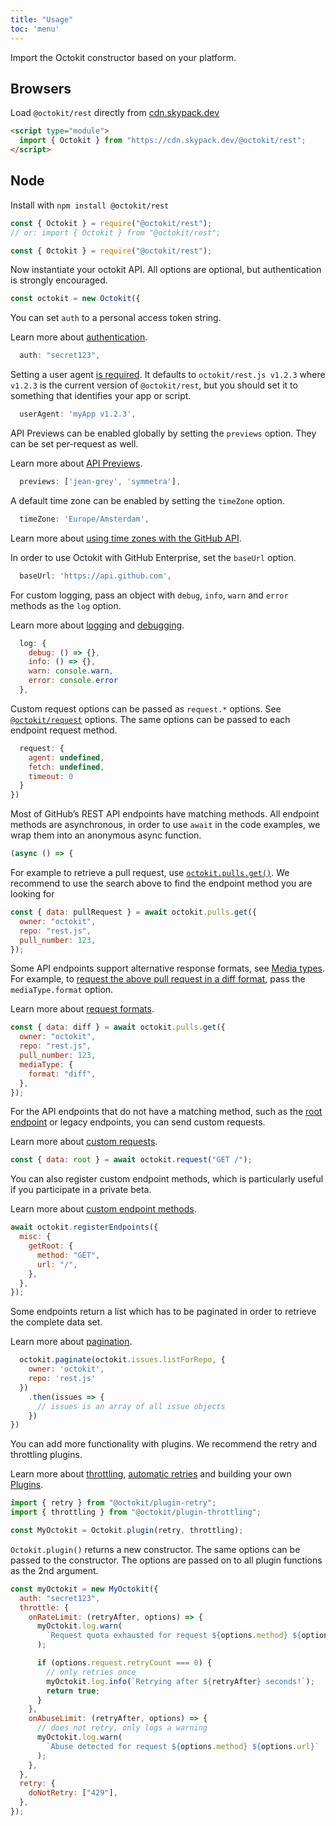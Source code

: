 ```yaml
---
title: "Usage"
toc: 'menu'
---
```


Import the Octokit constructor based on your platform.

## Browsers

Load <code>@octokit/rest</code> directly from <a href="https://cdn.skypack.dev">cdn.skypack.dev</a>

```html
<script type="module">
  import { Octokit } from "https://cdn.skypack.dev/@octokit/rest";
</script>
```

## Node

Install with <code>npm install @octokit/rest</code>

```js
const { Octokit } = require("@octokit/rest");
// or: import { Octokit } from "@octokit/rest";
```

```js
const { Octokit } = require("@octokit/rest");
```

Now instantiate your octokit API. All options are optional, but authentication is strongly encouraged.

```js
const octokit = new Octokit({
```

You can set `auth` to a personal access token string.

Learn more about [authentication](#authentication).

```js
  auth: "secret123",
```

Setting a user agent [is required](https://docs.github.com/en/rest/overview/resources-in-the-rest-api#user-agent-required). It defaults to `octokit/rest.js v1.2.3` where `v1.2.3` is the current version of `@octokit/rest`, but you should set it to something that identifies your app or script.

```js
  userAgent: 'myApp v1.2.3',
```

API Previews can be enabled globally by setting the `previews` option. They can be set per-request as well.

Learn more about [API Previews](#previews).

```js
  previews: ['jean-grey', 'symmetra'],
```

A default time zone can be enabled by setting the `timeZone` option.

```js
  timeZone: 'Europe/Amsterdam',
```

Learn more about [using time zones with the GitHub API](https://docs.github.com/en/rest/overview/resources-in-the-rest-api#timezones).

In order to use Octokit with GitHub Enterprise, set the `baseUrl` option.

```js
  baseUrl: 'https://api.github.com',
```

For custom logging, pass an object with `debug`, `info`, `warn` and `error` methods as the `log` option.

Learn more about [logging](#logging) and [debugging](#debug).

```js
  log: {
    debug: () => {},
    info: () => {},
    warn: console.warn,
    error: console.error
  },
```

Custom request options can be passed as `request.*` options. See [`@octokit/request`](https://www.npmjs.com/package/@octokit/request#octokitrequest) options. The same options can be passed to each endpoint request method.

```js
  request: {
    agent: undefined,
    fetch: undefined,
    timeout: 0
  }
})
```

Most of GitHub’s REST API endpoints have matching methods. All endpoint methods are asynchronous, in order to use `await` in the code examples, we wrap them into an anonymous async function.

```js
(async () => {
```

For example to retrieve a pull request, use [`octokit.pulls.get()`](#octokit-routes-pulls-get). We recommend to use the search above to find the endpoint method you are looking for

```js
const { data: pullRequest } = await octokit.pulls.get({
  owner: "octokit",
  repo: "rest.js",
  pull_number: 123,
});
```

Some API endpoints support alternative response formats, see [Media types](https://docs.github.com/en/rest/overview/media-types). For example, to [request the above pull request in a diff format](https://docs.github.com/en/rest/overview/media-types/#diff), pass the `mediaType.format` option.

Learn more about [request formats](#request-formats-aborts).

```js
const { data: diff } = await octokit.pulls.get({
  owner: "octokit",
  repo: "rest.js",
  pull_number: 123,
  mediaType: {
    format: "diff",
  },
});
```

For the API endpoints that do not have a matching method, such as the [root endpoint](https://docs.github.com/en/rest/overview/resources-in-the-rest-api#root-endpoint) or legacy endpoints, you can send custom requests.

Learn more about [custom requests](#custom-requests).

```js
const { data: root } = await octokit.request("GET /");
```

You can also register custom endpoint methods, which is particularly useful if you participate in a private beta.

Learn more about [custom endpoint methods](#custom-endpoint-methods).

```js
await octokit.registerEndpoints({
  misc: {
    getRoot: {
      method: "GET",
      url: "/",
    },
  },
});
```

Some endpoints return a list which has to be paginated in order to retrieve the complete data set.

Learn more about [pagination](#pagination).

```js
  octokit.paginate(octokit.issues.listForRepo, {
    owner: 'octokit',
    repo: 'rest.js'
  })
    .then(issues => {
      // issues is an array of all issue objects
    })
})
```

You can add more functionality with plugins. We recommend the retry and throttling plugins.

Learn more about [throttling](#throttling), [automatic retries](#automatic-retries) and building your own [Plugins](#plugins).

```js
import { retry } from "@octokit/plugin-retry";
import { throttling } from "@octokit/plugin-throttling";

const MyOctokit = Octokit.plugin(retry, throttling);
```

`Octokit.plugin()` returns a new constructor. The same options can be passed to the constructor. The options are passed on to all plugin functions as the 2nd argument.

```js
const myOctokit = new MyOctokit({
  auth: "secret123",
  throttle: {
    onRateLimit: (retryAfter, options) => {
      myOctokit.log.warn(
        `Request quota exhausted for request ${options.method} ${options.url}`
      );

      if (options.request.retryCount === 0) {
        // only retries once
        myOctokit.log.info(`Retrying after ${retryAfter} seconds!`);
        return true;
      }
    },
    onAbuseLimit: (retryAfter, options) => {
      // does not retry, only logs a warning
      myOctokit.log.warn(
        `Abuse detected for request ${options.method} ${options.url}`
      );
    },
  },
  retry: {
    doNotRetry: ["429"],
  },
});
```
